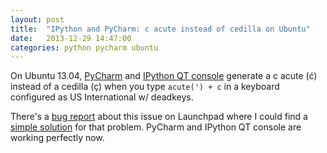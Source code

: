 ```yaml
---
layout: post
title:  "IPython and PyCharm: c acute instead of cedilla on Ubuntu"
date:   2013-12-29 14:47:00
categories: python pycharm ubuntu
---
```


On Ubuntu 13.04, [PyCharm][pycharm] and [IPython QT console][qt-console] generate a c acute (ć) instead of a cedilla (ç) 
when you type `acute(') + c` in a keyboard configured as US International w/ deadkeys.

There's a [bug report][bug-report] about this issue on Launchpad where I could find a [simple solution][bug-comment28] for that problem.
 PyCharm and IPython QT console are working perfectly now.


[pycharm]: http://www.jetbrains.com/pycharm/
[qt-console]: http://ipython.org/ipython-doc/dev/install/install.html#dependencies-for-the-ipython-qt-console
[bug-comment28]: https://bugs.launchpad.net/ubuntu/+bug/518056/comments/28
[bug-report]: https://bugs.launchpad.net/ubuntu/+bug/518056/
